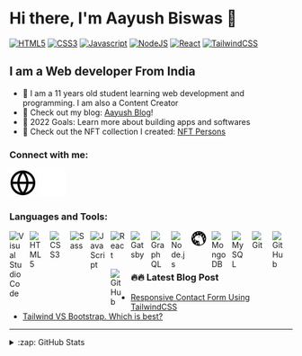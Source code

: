 # Hi there, I'm Aayush Biswas 👋

[![HTML5](https://img.shields.io/badge/html5%20-%23E34F26.svg?&style=for-the-badge&logo=html5&logoColor=white)](https://img.shields.io/badge/html5%20-%23E34F26.svg?&style=for-the-badge&logo=html5&logoColor=white)
[![CSS3](https://img.shields.io/badge/css3%20-%231572B6.svg?&style=for-the-badge&logo=css3&logoColor=white)](https://img.shields.io/badge/css3%20-%231572B6.svg?&style=for-the-badge&logo=css3&logoColor=white)
[![Javascript](https://img.shields.io/badge/javascript%20-%23323330.svg?&style=for-the-badge&logo=javascript&logoColor=%23F7DF1E)](https://img.shields.io/badge/javascript%20-%23323330.svg?&style=for-the-badge&logo=javascript&logoColor=%23F7DF1E)
[![NodeJS](https://img.shields.io/badge/node.js%20-%2343853D.svg?&style=for-the-badge&logo=node.js&logoColor=white)](https://img.shields.io/badge/node.js%20-%2343853D.svg?&style=for-the-badge&logo=node.js&logoColor=white)
[![React](https://img.shields.io/badge/react%20-%2320232a.svg?&style=for-the-badge&logo=react&logoColor=%2361DAFB)](https://img.shields.io/badge/react%20-%2320232a.svg?&style=for-the-badge&logo=react&logoColor=%2361DAFB)
[![TailwindCSS](https://img.shields.io/badge/Tailwindcss%20-informational.svg?&style=for-the-badge&logo=tailwindcss&logoColor=white)](https://img.shields.io/badge/Tailwindcss%20-informational.svg?&style=for-the-badge&logo=tailwindcss&logoColor=white)

## I am a Web developer From India

- 🌱 I am a 11 years old student learning web development and programming. I am also a Content Creator
- 🔭 Check out my blog: [Aayush Blog](https://aayush-blog.netlify.app/)!
- 🥅 2022 Goals: Learn more about building apps and softwares
- 🧑 Check out the NFT collection I created: [NFT Persons](https://opensea.io/collection/nftpersons)

### Connect with me:

[![blog](./img/globe-light.svg)](https://aayush-blog.netlify.app/#gh-light-mode-only)
[![blog](./img/globe-dark.svg)](https://aayush-blog.netlify.app/#gh-dark-mode-only)
&nbsp;&nbsp;

### Languages and Tools:

[<img align="left" alt="Visual Studio Code" width="26px" src="https://cdn.jsdelivr.net/gh/devicons/devicon/icons/vscode/vscode-original.svg" style="padding-right:10px;" />][website]
[<img align="left" alt="HTML5" width="26px" src="https://cdn.jsdelivr.net/gh/devicons/devicon/icons/html5/html5-original.svg" style="padding-right:10px;" />][website]
[<img align="left" alt="CSS3" width="26px" src="https://cdn.jsdelivr.net/gh/devicons/devicon/icons/css3/css3-original.svg" style="padding-right:10px;" />][website]
[<img align="left" alt="Sass" width="26px" src="https://cdn.jsdelivr.net/gh/devicons/devicon/icons/sass/sass-original.svg" style="padding-right:10px;" />][website]
[<img align="left" alt="JavaScript" width="26px" src="https://cdn.jsdelivr.net/gh/devicons/devicon/icons/javascript/javascript-original.svg" style="padding-right:10px;" />][website]
[<img align="left" alt="React" width="26px" src="https://cdn.jsdelivr.net/gh/devicons/devicon/icons/react/react-original.svg" style="padding-right:10px;" />][website]
[<img align="left" alt="Gatsby" width="26px" src="https://cdn.jsdelivr.net/gh/devicons/devicon/icons/gatsby/gatsby-original.svg" style="padding-right:10px;" />][website]
[<img align="left" alt="GraphQL" width="26px" src="https://cdn.jsdelivr.net/gh/devicons/devicon/icons/graphql/graphql-plain.svg" style="padding-right:10px;" />][website]
[<img align="left" alt="Node.js" width="26px" src="https://cdn.jsdelivr.net/gh/devicons/devicon/icons/nodejs/nodejs-original.svg" style="padding-right:10px;" />][website]
[<img align="left" alt="Deno" width="26px" src="./img/deno-light.svg" style="padding-right:10px;" />][website]
[<img align="left" alt="MongoDB" width="26px" src="https://cdn.jsdelivr.net/gh/devicons/devicon/icons/mongodb/mongodb-original.svg" style="padding-right:10px;" />][website]
[<img align="left" alt="MySQL" width="26px" src="https://cdn.jsdelivr.net/gh/devicons/devicon/icons/mysql/mysql-original.svg" style="padding-right:10px;" />][website]
[<img align="left" alt="Git" width="26px" src="https://cdn.jsdelivr.net/gh/devicons/devicon/icons/git/git-original.svg" style="padding-right:10px;" />][website]
[<img align="left" alt="GitHub" width="26px" src="https://user-images.githubusercontent.com/3369400/139447912-e0f43f33-6d9f-45f8-be46-2df5bbc91289.png" style="padding-right:10px;" />](website#gh-dark-mode-only)
[<img align="left" alt="GitHub" width="26px" src="https://user-images.githubusercontent.com/3369400/139448065-39a229ba-4b06-434b-bc67-616e2ed80c8f.png" style="padding-right:10px;" />](website#gh-light-mode-only)

<br />
<br />

---

### 🔥🔥 Latest Blog Post

<!-- BLOG-POST-LIST:START -->
- [Responsive Contact Form Using TailwindCSS](https://aayushbiswas.hashnode.dev/responsive-contact-form-using-tailwindcss)
- [Tailwind VS Bootstrap. Which is best?](https://aayushbiswas.hashnode.dev/tailwind-vs-bootstrap-which-is-best)
<!-- BLOG-POST-LIST:END -->

---

<details>
  <summary>:zap: GitHub Stats</summary>

  <img align="left" alt="AayushBiswas's GitHub Stats" src="https://github-readme-stats.vercel.app/api?username=AayushBiswas&show_icons=true&hide_border=false&title_color=ff652f&icon_color=FFE400&bg_color=09131B&text_color=ffffff&border_color=0c1a25" />

</details>

[website]: https://aayush-blog..netlify.app
